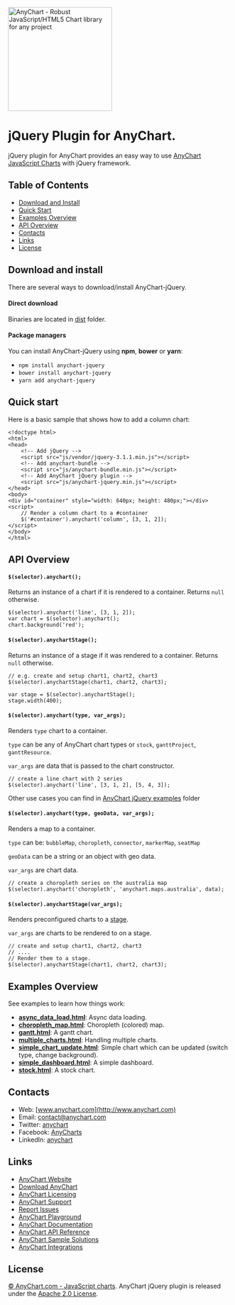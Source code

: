 [<img src="https://cdn.anychart.com/images/logo-transparent-segoe.png?2" width="234px" alt="AnyChart - Robust JavaScript/HTML5 Chart library for any project">](http://www.anychart.com)

jQuery Plugin for AnyChart.
=========

jQuery plugin for AnyChart provides an easy way to use [AnyChart JavaScript Charts](http://anychart.com) with jQuery framework.

## Table of Contents

* [Download and Install](#download-and-install)
* [Quick Start](#quick-start)
* [Examples Overview](#examples-overview)
* [API Overview](#api-overview)
* [Contacts](#contacts)
* [Links](#links)
* [License](#license)

## Download and install

There are several ways to download/install AnyChart-jQuery.

#### Direct download

Binaries are located in [dist](https://github.com/AnyChart/AnyChart-jQuery/tree/master/dist) folder.

#### Package managers

You can install AnyChart-jQuery using **npm**, **bower** or **yarn**:

* `npm install anychart-jquery`
* `bower install anychart-jquery`
* `yarn add anychart-jquery`

## Quick start
Here is a basic sample that shows how to add a column chart:

```
<!doctype html>
<html>
<head>
    <!-- Add jQuery -->
    <script src="js/vendor/jquery-3.1.1.min.js"></script>
    <!-- Add anychart-bundle -->
    <script src="js/anychart-bundle.min.js"></script>
    <!-- Add AnyChart jQuery plugin -->
    <script src="js/anychart-jquery.min.js"></script>
</head>
<body>
<div id="container" style="width: 640px; height: 480px;"></div>
<script>
	// Render a column chart to a #container
	$('#container').anychart('column', [3, 1, 2]);
</script>
</body>
</html>
```

## API Overview
#### `$(selector).anychart();`
Returns an instance of a chart if it is rendered to a container. Returns `null` otherwise.

```
$(selector).anychart('line', [3, 1, 2]);
var chart = $(selector).anychart();
chart.background('red');
```

#### `$(selector).anychartStage();`
Returns an instance of a stage if it was rendered to a container. Returns `null` otherwise.

```
// e.g. create and setup chart1, chart2, chart3
$(selector).anychartStage(chart1, chart2, chart3);

var stage = $(selector).anychartStage();
stage.width(400);
```

#### `$(selector).anychart(type, var_args);`
Renders `type` chart to a container.

`type` can be any of AnyChart chart types or `stock`, `ganttProject`, `ganttResource`.

`var_args` are data that is passed to the chart constructor.

```
// create a line chart with 2 series
$(selector).anychart('line', [3, 1, 2], [5, 4, 3]);
```
Other use cases you can find in [AnyChart jQuery examples](https://github.com/AnyChart/AnyChart-jQuery/tree/master/examples) folder

#### `$(selector).anychart(type, geoData, var_args);`
Renders a map to a container.

`type` can be: `bubbleMap`, `choropleth`, `connector`, `markerMap`, `seatMap`

`geoData` can be a string or an object with geo data.

`var_args` are chart data.

```
// create a choropleth series on the australia map
$(selector).anychart('choropleth', 'anychart.maps.australia', data);
```

#### `$(selector).anychartStage(var_args);`
Renders preconfigured charts to a [stage](http://docs.anychart.com/latest/Graphics/Basics).

`var_args` are charts to be rendered to on a stage.

```
// create and setup chart1, chart2, chart3
// ....
// Render them to a stage.
$(selector).anychartStage(chart1, chart2, chart3);
```



## Examples Overview
See examples to learn how things work:

* **[async_data_load.html](https://github.com/anychart/anychart-jquery/blob/master/examples/async_data_load.html)**: Async data loading.
* **[choropleth_map.html](https://github.com/anychart/anychart-jquery/blob/master/examples/choropleth_map.html)**: Choropleth (colored) map.
* **[gantt.html](https://github.com/anychart/anychart-jquery/blob/master/examples/gantt.html)**: A gantt chart.
* **[multiple_charts.html](https://github.com/anychart/anychart-jquery/blob/master/examples/multiple_charts.html)**: Handling multiple charts.
* **[simple_chart_update.html](https://github.com/anychart/anychart-jquery/blob/master/examples/simple_chart_update.html)**: Simple chart which can be updated (switch type, change background).
* **[simple_dashboard.html](https://github.com/anychart/anychart-jquery/blob/master/examples/simple_dashboard.html)**: A simple dashboard.
* **[stock.html](https://github.com/anychart/anychart-jquery/blob/master/examples/stock.html)**: A stock chart.


## Contacts

* Web: [www.anychart.com](http://www.anychart.com)
* Email: [contact@anychart.com](mailto:contact@anychart.com)
* Twitter: [anychart](https://twitter.com/anychart)
* Facebook: [AnyCharts](https://www.facebook.com/AnyCharts)
* LinkedIn: [anychart](https://www.linkedin.com/company/anychart)

## Links

* [AnyChart Website](http://www.anychart.com)
* [Download AnyChart](http://www.anychart.com/download/)
* [AnyChart Licensing](http://www.anychart.com/buy/)
* [AnyChart Support](http://www.anychart.com/support/)
* [Report Issues](https://github.com/AnyChart/AnyChart-jQuery/issues)
* [AnyChart Playground](http://playground.anychart.com)
* [AnyChart Documentation](http://docs.anychart.com)
* [AnyChart API Reference](http://api.anychart.com)
* [AnyChart Sample Solutions](http://www.anychart.com/solutions/)
* [AnyChart Integrations](http://www.anychart.com/integrations/)

## License

[© AnyChart.com - JavaScript charts](http://www.anychart.com). AnyChart jQuery plugin is released under the [Apache 2.0 License](https://github.com/AnyChart/AnyChart-jQuery/blob/master/LICENSE).
